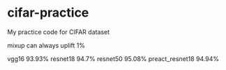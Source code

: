 # cifar-practice
My practice code for CIFAR dataset 

mixup can always uplift 1%

vgg16 93.93%
resnet18 94.7%
resnet50 95.08%
preact_resnet18 94.94%
